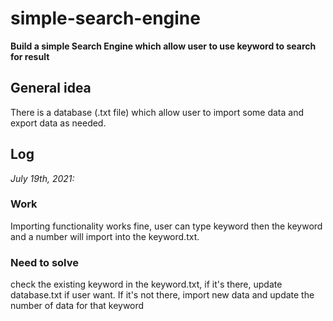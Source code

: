 # simple-search-engine
**Build a simple Search Engine which allow user to use keyword to search for result**

## General idea
There is a database (.txt file) which allow user to import some data and export data as needed.

## Log
*July 19th, 2021:*
### Work
Importing functionality works fine, user can type keyword then the keyword and a number will import into the keyword.txt. 
### Need to solve
check the existing keyword in the keyword.txt, if it's there, update database.txt if user want. If it's not there, import new data and update the number of data for that keyword